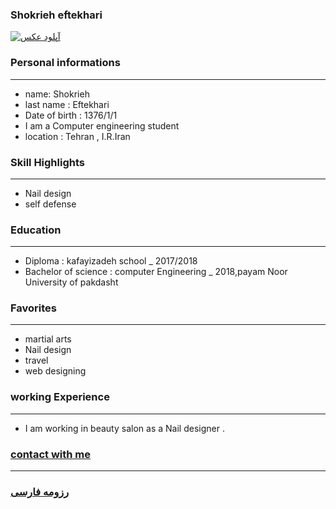 
### Shokrieh eftekhari

<a href="https://uupload.ir/view/f5n1_sh.jpeg" target="_blank"><img src="https://uupload.ir/files/f5n1_sh_thumb.jpeg" border="0" alt="آپلود عکس" /></a>

### Personal informations

---
+ name: Shokrieh
+ last name : Eftekhari
+ Date of birth : 1376/1/1
+ I am a Computer engineering student
+ location : Tehran , I.R.Iran


### Skill Highlights

---
+ Nail design
+ self defense

### Education

---
+ Diploma : kafayizadeh school
_ 2017/2018
+ Bachelor of science : computer Engineering
_ 2018,payam Noor University of pakdasht 

### Favorites

---
+ martial arts
+ Nail design
+ travel 
+ web designing

### working Experience

---
+ I am working in beauty salon as a Nail designer .

### [contact with me](shokofeeftekhari0721@gmail.com)


--- 
### [رزومه فارسی](resume-fa.md)
